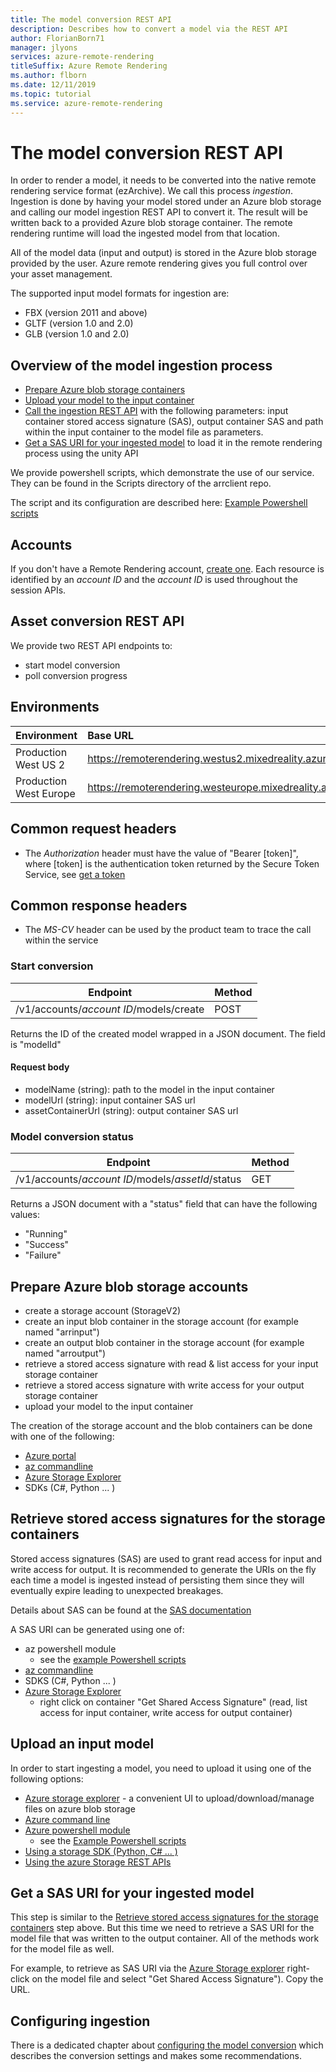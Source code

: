 ```yaml
---
title: The model conversion REST API
description: Describes how to convert a model via the REST API
author: FlorianBorn71
manager: jlyons
services: azure-remote-rendering
titleSuffix: Azure Remote Rendering
ms.author: flborn
ms.date: 12/11/2019
ms.topic: tutorial
ms.service: azure-remote-rendering
---
```


# The model conversion REST API

In order to render a model, it needs to be converted into the native remote rendering service format (ezArchive).
We call this process *ingestion*.
Ingestion is done by having your model stored under an Azure blob storage and calling our model ingestion REST API to convert it. The result will be written back to a provided Azure blob storage container. The remote rendering runtime will load the ingested model from that location.

All of the model data (input and output) is stored in the Azure blob storage provided by the user. Azure remote rendering gives you full control over your asset management.

The supported input model formats for ingestion are:

- FBX  (version 2011 and above)
- GLTF (version 1.0 and 2.0)
- GLB  (version 1.0 and 2.0)

## Overview of the model ingestion process

- [Prepare Azure blob storage containers](#prepare)
- [Upload your model to the input container](#upload)
- [Call the ingestion REST API](#rest) with the following parameters: input container stored access signature (SAS), output container SAS and path within the input container to the model file as parameters.
- [Get a SAS URI for your ingested model](#ingested) to load it in the remote rendering process using the unity API

We provide powershell scripts, which demonstrate the use of our service.
They can be found in the Scripts directory of the arrclient repo.

The script and its configuration are described here: [Example Powershell scripts](../azure/powershell-example-scripts-for-frontend.md)

## Accounts

If you don't have a Remote Rendering account, [create one](../azure/create-an-account.md). Each resource is identified by an *account ID* and the *account ID* is used throughout the session APIs.

## <span id="rest">Asset conversion REST API
 
We provide two REST API endpoints to:

- start model conversion
- poll conversion progress

## Environments

| Environment | Base URL | 
|-----------|:-----------|
| Production West US 2 | https://remoterendering.westus2.mixedreality.azure.com |
| Production West Europe | https://remoterendering.westeurope.mixedreality.azure.com |

## Common request headers

- The *Authorization* header must have the value of "Bearer [token]", where [token] is the authentication token returned by the Secure Token Service, see [get a token](../azure/getting-tokens.md)

## Common response headers

- The *MS-CV* header can be used by the product team to trace the call within the service

### Start conversion

| Endpoint | Method |
|-----------|:-----------|
| /v1/accounts/*account ID*/models/create | POST |

Returns the ID of the created model wrapped in a JSON document. The field is "modelId"

#### Request body

- modelName (string): path to the model in the input container
- modelUrl (string): input container SAS url
- assetContainerUrl (string): output container SAS url

### Model conversion status

| Endpoint | Method |
|-----------|:-----------|
| /v1/accounts/*account ID*/models/*assetId*/status | GET |

Returns a JSON document with a "status" field that can have the following values:

- "Running"
- "Success"
- "Failure"

## <span id="prepare">Prepare Azure blob storage accounts

- create a storage account (StorageV2)
- create an input blob container in the storage account (for example named
"arrinput")
- create an output blob container in the storage account (for example named "arroutput")
- retrieve a stored access signature with read & list access for your input storage container
- retrieve a stored access signature with write access for your output storage container
- upload your model to the input container

The creation of the storage account and the blob containers can be done with one of the following:

- [Azure portal](https://portal.azure.com)
- [az commandline](https://docs.microsoft.com/cli/azure/install-azure-cli?view=azure-cli-latest)
- [Azure Storage Explorer](https://azure.microsoft.com/features/storage-explorer/)
- SDKs (C#, Python ... )

## Retrieve stored access signatures for the storage containers

Stored access signatures (SAS) are used to grant read access for input and write access for output. It is recommended to generate the URIs on the fly each time a model is ingested instead of persisting them since they will eventually expire leading to unexpected breakages.

Details about SAS can be found at the [SAS documentation](https://docs.microsoft.com/azure/storage/common/storage-dotnet-shared-access-signature-part-1>)

A SAS URI can be generated using one of:

- az powershell module
  - see the [example Powershell scripts](../azure/powershell-example-scripts-for-frontend.md)
- [az commandline](https://docs.microsoft.com/cli/azure/install-azure-cli?view=azure-cli-latest)
- SDKS (C#, Python ... )
- [Azure Storage Explorer](https://azure.microsoft.com/features/storage-explorer/)
  - right click on container "Get Shared Access Signature" (read, list access for input container, write access for output container)

## <span id="upload">Upload an input model

In order to start ingesting a model, you need to upload it using one of the following options:

- [Azure storage explorer](https://azure.microsoft.com/features/storage-explorer/) - a convenient UI to upload/download/manage files on azure blob storage
- [Azure command line](https://docs.microsoft.com/azure/storage/common/storage-azure-cli)
- [Azure powershell module](https://docs.microsoft.com/powershell/azure/install-az-ps?view=azps-2.2.0)
  - see the [Example Powershell scripts](../azure/powershell-example-scripts-for-frontend.md)
- [Using a storage SDK (Python, C# ... )](https://docs.microsoft.com/azure/storage/)
- [Using the azure Storage REST APIs](https://docs.microsoft.com/rest/api/storageservices/blob-service-rest-api)

## <span id="ingested">Get a SAS URI for your ingested model</span>

This step is similar to the [Retrieve stored access signatures for the storage containers](#prepare) step above. But this time we need to retrieve a SAS URI for the model file that was written to the output container. 
All of the methods work for the model file as well. 

For example, to retrieve as SAS URI via the [Azure Storage explorer](https://azure.microsoft.com/features/storage-explorer/) right-click on the model file and select "Get Shared Access Signature"). Copy the URL. 

## <span id="configuringIngestion">Configuring ingestion</span>

There is a dedicated chapter about [configuring the model conversion](configure-model-conversion.md) which describes the conversion settings and makes some recommendations.
